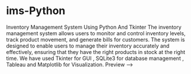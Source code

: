 # ims-Python
Inventory Management System Using Python And Tkinter
The inventory management system allows users to monitor and control inventory levels, track product movement, and generate bills for customers. 
The system is designed to enable users to manage their inventory accurately and effectively, ensuring that they have the right products in stock at the right time. 
We have used Tkinter for GUI , SQLite3 for database management , Tableau and Matplotlib for Visualization.
Preview -->
